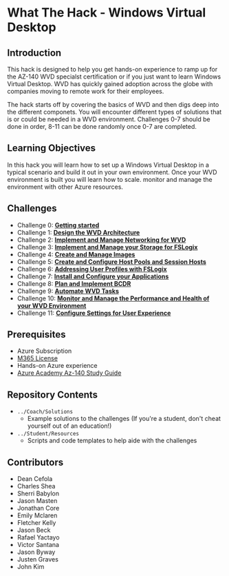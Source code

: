 # What The Hack - Windows Virtual Desktop

## Introduction

This hack is designed to help you get hands-on experience to ramp up for the AZ-140 WVD specialst certification or if you just want to learn Windows Virtual Desktop. WVD has quickly gained adoption across the globe with companies moving to remote work for their employees. 

The hack starts off by covering the basics of WVD and then digs deep into the different componets. You will encounter different types of solutions that is or could be needed in a WVD environment. Challenges 0-7 should be done in order, 8-11 can be done randomly once 0-7 are completed. 

## Learning Objectives

In this hack you will learn how to set up a Windows Virtual Desktop in a typical scenario and build it out in your own environment. Once your WVD environment is built you will learn how to scale. monitor and manage the environment with other Azure resources. 

## Challenges

- Challenge 0: **[Getting started](Student/00-Pre-Reqs.md)**
- Challenge 1: **[Design the WVD Architecture](Student/01-Plan-WVD-Architecture.md)**
- Challenge 2: **[Implement and Manage Networking for WVD](Student/02-Implement-Manage-Network.md)**
- Challenge 3: **[Implement and Manage your Storage for FSLogix](Student/03-Implement-Manage-Storage.md)**
- Challenge 4: **[Create and Manage Images](Student/04-Create-Manage-Images.md)**
- Challenge 5: **[Create and Configure Host Pools and Session Hosts](Student/05-Create-Configure-HostPools.md)**
- Challenge 6: **[Addressing User Profiles with FSLogix](Student/06-Implement-Manage-FsLogix.md)**
- Challenge 7: **[Install and Configure your Applications](Student/07-Install-Configure-Apps.md)**
- Challenge 8: **[Plan and Implement BCDR](Student/08-Plan-Implement-BCDR.md)**
- Challenge 9: **[Automate WVD Tasks](Student/09-Automate-WVD-Tasks.md)**
- Challenge 10: **[Monitor and Manage the Performance and Health of your WVD Environment](Student/10-Monitor-Manage-Performance-Health.md)**
- Challenge 11: **[Configure Settings for User Experience](Student/11-Configure-User-Experience-Settings.md)**

## Prerequisites

- Azure Subscription
- [M365 License](https://docs.microsoft.com/en-us/azure/virtual-desktop/overview#requirements)
- Hands-on Azure experience
- [Azure Academy Az-140 Study Guide](https://aka.ms/AzureAcademy-AZ140)

## Repository Contents

- `../Coach/Solutions`
   - Example solutions to the challenges (If you're a student, don't cheat yourself out of an education!)
- `../Student/Resources`
   - Scripts and code templates to help aide with the challenges

## Contributors
- Dean Cefola
- Charles Shea
- Sherri Babylon
- Jason Masten
- Jonathan Core
- Emily Mclaren
- Fletcher Kelly
- Jason Beck
- Rafael Yactayo
- Victor Santana
- Jason Byway
- Justen Graves
- John Kim
